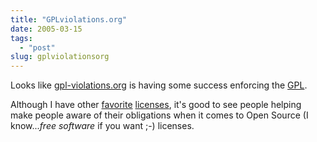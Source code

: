 ```yaml
---
title: "GPLviolations.org"
date: 2005-03-15
tags: 
  - "post"
slug: gplviolationsorg
---
```


Looks like [gpl-violations.org](http://gpl-violations.org/) is having some success enforcing the [GPL](http://www.gnu.org/copyleft/gpl.html).

Although I have other [favorite](http://apache.org/licenses/) [licenses](http://www.opensource.org/licenses/bsd-license.php), it's good to see people helping make people aware of their obligations when it comes to Open Source (I know..._free software_ if you want ;-) licenses.
